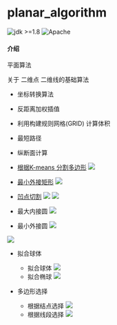 # planar_algorithm
![jdk >=1.8](https://img.shields.io/badge/Jdk->=1.8-orange.svg?style=flat&color=brightgreen)
![Apache ](https://img.shields.io/badge/licenes-Apache-orange.svg?style=flat&color=brightgreen)
#### 介绍
平面算法

关于 二维点 二维线的基础算法

- 坐标转换算法

- 反距离加权插值

- 利用构建规则网格(GRID) 计算体积

- 最短路径

- 纵断面计算

- [根据K-means 分割多边形](https://blog.csdn.net/staHuri/article/details/86482967)
![](pic/Kmean.PNG)

- [最小外接矩形](#)
![](pic/最小外接面.gif)
- [凹点切割](https://blog.csdn.net/staHuri/article/details/88057017)
![](pic/凹点切割流程示意图.jpg)
![](pic/凹点切割2.jpg)

- 最大内接圆
![](pic/最大内接圆.jpg)
- 最小外接圆
![](pic/最小外接圆.png)

![](pic/最.png)
- 拟合球体
  - 拟合球体 
  ![](pic/拟合球体.png)
  - 拟合椭球
  ![](pic/1555286763223.png)

- 多边形选择
  - 根据结点选择
  ![](pic/面选择_结点.png)
  - 根据线段选择
  ![](pic/面选择_线段.png)
